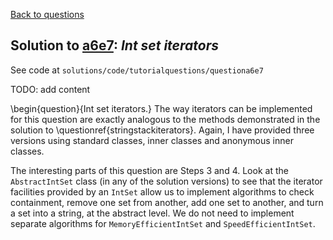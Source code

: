 [Back to questions](../README.md)

## Solution to [a6e7](../questions/a6e7): *Int set iterators*

See code at `solutions/code/tutorialquestions/questiona6e7`

TODO: add content


\begin{question}{Int set iterators.} The way iterators can be implemented for this question are exactly analogous to the methods demonstrated in
the solution to \questionref{stringstackiterators}.  Again, I have provided three versions using standard classes, inner classes and anonymous inner
classes.

The interesting parts of this question are Steps 3 and 4.  Look at the `AbstractIntSet` class (in any of the solution versions)
to see that the iterator facilities provided by an `IntSet` allow us to implement algorithms to check containment, remove one set from another, add
one set to another, and turn a set into a string, at the abstract level.  We do not need to implement separate algorithms for `MemoryEfficientIntSet`
and `SpeedEfficientIntSet`.



